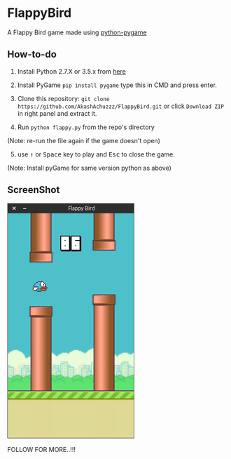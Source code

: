# FlappyBird

A Flappy Bird game made using [python-pygame][1]

How-to-do
---------

1. Install Python 2.7.X or 3.5.x from [here](https://www.python.org/download/releases/)

2. Install PyGame `pip install pygame` type this in CMD and press enter.
 
3. Clone this repository: `git clone https://github.com/AkashAchuzzz/FlappyBird.git` or click `Download ZIP` in right panel and extract it.

4. Run `python flappy.py` from the repo's directory

  (Note: re-run the file again if the game doesn't open)

5. use <kbd>&uarr;</kbd> or <kbd>Space</kbd> key to play and <kbd>Esc</kbd> to close the game.

  (Note: Install pyGame for same version python as above)


ScreenShot
----------

![Flappy Bird](screenshot1.png)

[1]: http://www.pygame.org

FOLLOW FOR MORE..!!!
